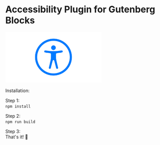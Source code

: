 # Accessibility Plugin for Gutenberg Blocks

<img src="./src/media/accessibility-img.jpg" alt="accessibility" width="300">

Installation:

Step 1:  
`npm install`

Step 2:  
`npm run build`

Step 3:  
That's it! 🚀
